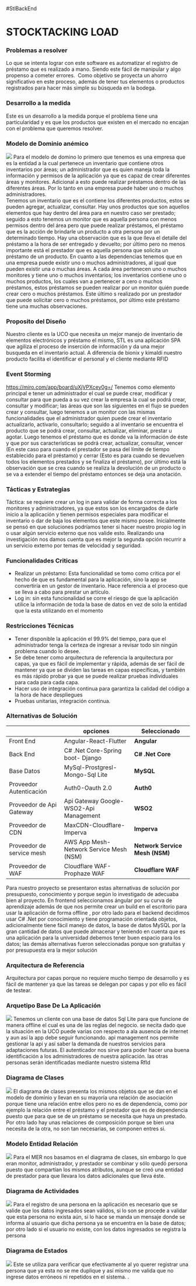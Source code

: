 #StlBackEnd
# STOCKTACKING LOAD

### Problemas a resolver
Lo que se intenta lograr con este software es automatizar el registro de préstamo que es realizado a mano. Siendo este fácil de manipular y algo propenso a cometer errores. ​
Como objetivo se proyecta un ahorro significativo en este proceso, además de tener tus elementos o productos registrados para hacer más simple su búsqueda en la bodega. ​

### Desarrollo a la medida 
Este es un desarrollo a la medida porque el problema tiene una particularidad y es que los productos que existen en el mercado no encajan con el problema que queremos resolver.

### Modelo de Dominio anémico

![](https://cdn.discordapp.com/attachments/1010673900398587974/1039674395750301747/image.png)
Para el modelo de domino lo primero que tenemos es una empresa que es la entidad a la cual pertenece un inventario que contiene otros inventarios por áreas; un administrador que es quien maneja toda la información y permisos de la aplicación ya que es capaz de crear diferentes áreas y monitores. Adicional a esto puede realizar préstamos dentro de las diferentes áreas. Por lo tanto en una empresa puede haber uno o muchos administradores.  
Tenemos un inventario que es el contiene los diferentes productos, estos se pueden agregar, actualizar, consultar. Hay unos productos que son aquellos elementos que hay dentro del área para en nuestro caso ser prestado; seguido a esto tenemos un monitor que es aquella persona con menos permisos dentro del área pero que puede realizar préstamos, el préstamo que es la acción de brindarle un producto a otra persona por un determinado tiempo. Hay una observación que es la que lleva el detalle del préstamo a la hora de ser entregado y devuelto; por último pero no menos importante está el prestador que es aquella persona que solicita un préstamo de un producto.
En cuanto a las dependencias tenemos que en una empresa puede existir uno o muchos administradores, al igual que pueden existir una o muchas áreas. A cada área pertenecen uno o muchos monitores y tiene uno o muchos inventarios; los inventarios contiene uno o muchos productos, los cuales van a pertenecer a cero o muchos préstamos, estos préstamos se pueden realizar por un monitor quién puede crear cero o muchos préstamos. Este último s realizado por un prestador que puede solicitar cero o muchos préstamos, por último este préstamo tiene una muchas observaciones.
### Proposito del Diseño
Nuestro cliente es la UCO que necesita un mejor manejo de inventario de elementos electrónicos y préstamo el mismo,
STL es una aplicación SPA que agiliza el proceso de inserción de información y da una mejor busqueda en el inventario actual.
A diferencia de bionix y kimaldi nuestro producto facilita el identificar el personal y el cliente mediante RFID
### Event Storming
<https://miro.com/app/board/uXjVPXcey0g=/>
Tenemos como elemento principal e tener un administrador el cual se puede crear, modificar y consultar para que pueda a su vez crear la empresa la cual se podrá crear, consultar y modificar;  las áreas que son las siguientes en el flujo se pueden crear y consultar, luego tenemos a un monitor con las mismas funcionalidades que el administrador quien puede crear el inventario actualizarlo, activarlo, consultarlo; seguido a al inventario se encuentra el producto que se podrá crear, consultar, actualizar, eliminar, prestar u agotar. Luego tenemos el préstamo que es donde va la información de éste y que por sus características se podrá crear, actualizar, consultar, vencer (En este caso para cuando el prestador se pasa del límite de tiempo establecido para el préstamo) y cerrar (Esto es para cuando se devuelven todos los elementos prestados y se finaliza el préstamo), por último está la observación que se crea cuando se realiza la devolución de un producto o se va a extender el tiempo del préstamo entonces se deja una anotación.
### Tácticas y Estrategias 
Táctica: se requiere crear un log in para validar de forma correcta a los monitores y administradores, ya que estos son los encargados de darle inicio a la aplicación y tienen permisos especiales para modificar el inventario o dar de baja los elementos que este mismo posee.
Inicialmente se pensó en que soluciones podríamos tener si hacer nuestro propio log in o usar algún servicio externo que nos valide esto.
Realizando una investigación nos damos cuenta que es mejor la segunda opción recurrir a un servicio externo por temas de velocidad y seguridad.
### Funcionalidades Criticas
- Realizar un préstamo: Esta funcionalidad se tomo como critica por el hecho de que es fundamental para la aplicación, sino la app se convertiría en un gestor de inventario. Hace referencia a el proceso que se lleva a cabo para prestar un artículo.
- Log in: sin esta funcionalidad se corre el riesgo de que la aplicación utilice la información de toda la base de datos en vez de solo la entidad que la esta utilizando en el momento
### Restricciones Técnicas
- Tener disponible la aplicación el 99.9% del tiempo, para que el administrador tenga la certeza de ingresar a revisar todo sin ningún problema cuando lo desee.
- Se debe tener como arquitectura de referencia la arquitectura por capas, ya que es fácil de implementar y rápida, además de ser fácil de mantener ya que se dividen las tareas en capas específicas, y también es más rápido probar ya que se puede realizar pruebas individuales para cada para cada capa.
- Hacer uso de integración continua para garantiza la calidad del código a la hora de hace despliegues
- Pruebas unitarias, integración continua.
### Alternativas de Solución
|                |opciones                          |Seleccionado              |
|----------------|--------------------------------|----------------------------|
|Front End       | Angular-React-Flutter          |**Angular**                 |
|Back End        |C# .Net Core-Spring boot- Django|**C# .Net Core**            |
|Base Datos      |MySql-Prostgresl-Mongo-Sql Lite |**MySQL**                |
|Proveedor Autenticación |Auth0-Oauth 2.0         |**Auth0**                   |
|Proveedor de Api Gateway| Api Gateway Google-WSO2-Api Management|**WSO2**     |
|Proveedor de CDN|MaxCDN-Cloudflare-Imperva| **Imperva**|
|Proveedor de service  mesh|AWS App Mesh-Network Service  Mesh (NSM)|**Network Service  Mesh (NSM)**|
|Proveedor de WAF|Cloudflare WAF-Prophaze WAF|**Cloudflare WAF**|

Para nuestro proyecto se presentaron estas alternativas de solución por presupuesto, conocimiento y porque según lo investigado de adecuaba bien al proyecto. En frontend seleccionamos ángular por su curva de aprendizaje además de que nos permite crear un build en el escritorio para usar la aplicación de forma offline , por otro lado para el backend decidimos usar C# .Net por conocimiento y tiene programación orientada objetos, adicionalmente tiene fácil manejo de datos, la base de datos MySQL  por la gran cantidad de datos que puede almacenar y teniendo en cuenta que es una aplicación para la universidad debemos tener buen espacio para los datos; las demás alternativas fueron seleccionadas porque son gratuitas y por presupuesta era la mejor solución
### Arquitectura de Referencia
Arquitectura por capas porque no requiere mucho tiempo de desarrollo y es fácil de mantener ya que las tareas se delegan por capas y por ello es fácil de testear.
### Arquetipo Base De La Aplicación
![](https://cdn.discordapp.com/attachments/1010673900398587974/1039685476342321213/image.png)
Tenemos un cliente con una base de datos Sql Lite para que funcione de manera offline el cual es una de las reglas del negocio. se necita dado que la situación en la UCO puede varias con respecto a ala ausencia de internet y aun así la app debe seguir funcionando.
api management nos permite gestionar la api y así saber la demanda de nuestros servicios para adaptaciones futuras.
El autenticador nos sirve para poder hacer una buena identificación a los administradores de nuestra aplicación.
las otras personas serán identificadas mediante nuestro sistema RfId
### Diagrama de Clases 
![](https://cdn.discordapp.com/attachments/1010673900398587974/1039707845748346960/ClassDiagram1.png)
El diagrama de clases presenta los mismos objetos que se dan en el modelo de dominio y llevan en su mayoría una relación de asociación porque tiene una relación entre ellos pero no es de dependencia, como por ejemplo la relación entre el préstamo y el prestador que es de dependencia puesto que para que se de un préstamo se necesita que haya un prestado. Por otro lado hay unas relaciones de composición porque se bien una necesita de la otra, no son tan necesarias, se componen entres si.
### Modelo Entidad Relación
![](https://cdn.discordapp.com/attachments/1010673900398587974/1039717978079514654/Relational_1.png)
Para el MER nos basamos en el diagrama de clases, sin embargo lo que eran monitor, administrador, y prestador se combinar y sólo quedó persona puesto que compartían los mismos atributos, aunque se creó una entidad de prestador para que llevara los datos adicionales que lleva éste.
### Diagrama de Actividades 
![](https://cdn.discordapp.com/attachments/615334583864393780/1039722740111904818/image.png)
Para el registro de una persona en la aplicación es necesario que se valide que los datos ingresados sean válidos, si lo son se procede a validar que esta persona no exista aún, si lo hace se manda un mensaje donde se informa al usuario que dicha persona ya se encuentra en la base de datos; por otro lado si el usuario no existe, con los datos ingresados se registra la persona

### Diagrama de Estados 
![](https://cdn.discordapp.com/attachments/615334583864393780/1039722599128760390/image.png)
Este se utiliza para verificar que efectivamente al yo querer registrar una persona que ya esta no se me duplique y así mismo me valida que no ingrese datos erróneos ni repetidos en el sistema.
.
